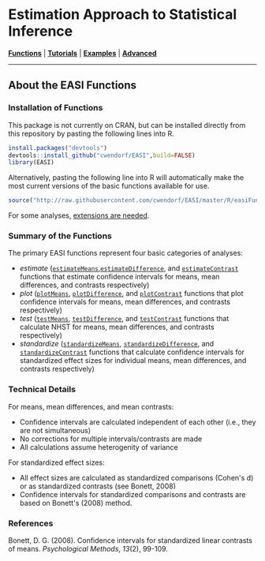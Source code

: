 # Estimation Approach to Statistical Inference

[**Functions**](../Functions) | 
[**Tutorials**](../Tutorials) | 
[**Examples**](../Examples) | 
[**Advanced**](../Advanced)

---

## About the EASI Functions

### Installation of Functions

This package is not currently on CRAN, but can be installed directly from this repository by pasting the following lines into R.

``` r
install.packages("devtools")
devtools::install_github("cwendorf/EASI",build=FALSE)
library(EASI)
```

Alternatively, pasting the following line into R will automatically make the most current versions of the basic functions available for use.
```r
source("http://raw.githubusercontent.com/cwendorf/EASI/master/R/easiFunctions.R")
```

For some analyses, [extensions are needed](./Extensions.md).

### Summary of the Functions

The primary EASI functions represent four basic categories of analyses:

- _estimate_ ([`estimateMeans`](./estimateMeans.md),[`estimateDifference`](./estimateDifference.md), and [`estimateContrast`](./estimateContrast.md) functions that estimate confidence intervals for means, mean differences, and contrasts respectively)
- _plot_ ([`plotMeans`](./plotMeans.md), [`plotDifference`](./plotDifference.md), and [`plotContrast`](./plotContrast) functions that plot confidence intervals for means, mean differences, and contrasts respectively)
- _test_ ([`testMeans`](./testMeans.md), [`testDifference`](./testDifference.md), and [`testContrast`](./testContrast.md) functions that calculate NHST for means, mean differences, and contrasts respectively)
- _standardize_ ([`standardizeMeans`](./standardizeMeans.md), [`standardizeDifference`](./standardizeDifference.md), and [`standardizeContrast`](./standardizeContrast) functions that calculate confidence intervals for standardized effect sizes for individual means, mean differences, and contrasts respectively)

### Technical Details

For means, mean differences, and mean contrasts:

- Confidence intervals are calculated independent of each other (i.e., they are not simultaneous)
- No corrections for multiple intervals/contrasts are made
- All calculations assume heterogenity of variance

For standardized effect sizes:

- All effect sizes are calculated as standardized comparisons (Cohen's d) or as standardized contrasts (see Bonett, 2008)
- Confidence intervals for standardized comparisons and contrasts are based on Bonett's (2008) method.

### References

Bonett, D. G. (2008). Confidence intervals for standardized linear contrasts of means. _Psychological Methods_, _13_(2), 99-109.
